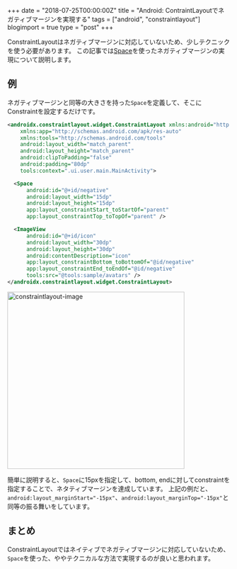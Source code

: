 +++
date = "2018-07-25T00:00:00Z"
title = "Android: ContraintLayoutでネガティブマージンを実現する"
tags = ["android", "constraintlayout"]
blogimport = true
type = "post"
+++

ConstraintLayoutはネガティブマージンに対応していないため、少しテクニックを使う必要があります。
この記事では[Space](https://developer.android.com/reference/android/widget/Space)を使ったネガティブマージンの実現について説明します。

## 例

ネガティブマージンと同等の大きさを持った`Space`を定義して、そこにConstraintを設定するだけです。

```xml
<androidx.constraintlayout.widget.ConstraintLayout xmlns:android="http://schemas.android.com/apk/res/android"
    xmlns:app="http://schemas.android.com/apk/res-auto"
    xmlns:tools="http://schemas.android.com/tools"
    android:layout_width="match_parent"
    android:layout_height="match_parent"
    android:clipToPadding="false"
    android:padding="80dp"
    tools:context=".ui.user.main.MainActivity">

  <Space
      android:id="@+id/negative"
      android:layout_width="15dp"
      android:layout_height="15dp"
      app:layout_constraintStart_toStartOf="parent"
      app:layout_constraintTop_toTopOf="parent" />

  <ImageView
      android:id="@+id/icon"
      android:layout_width="30dp"
      android:layout_height="30dp"
      android:contentDescription="icon"
      app:layout_constraintBottom_toBottomOf="@id/negative"
      app:layout_constraintEnd_toEndOf="@id/negative"
      tools:src="@tools:sample/avatars" />
</androidx.constraintlayout.widget.ConstraintLayout>
```

<img src="https://lh3.googleusercontent.com/LQrkHsAeTBvqlZWuw1Ccpm_dvrnCsdK7aH2rMB6HYakF_jv3q6Zf_-QBtfOo1eD0EjLBOjxy11nx2TAlZstr354XRiSXt7HUxENJXji8ZxWNxeJUTe8g9jIstSO1PRMsw7f8O5xuCakktrJLSUPLk01CI1N6OJ9MGMvsSbSDO6o4t7oeipkV9f7klqmzdxtoxESyDzoEI5SfeMOxynhmTGLwv6RnaASEOzVyL2xEW8eq63erAiu6ptdwl-_rQkxAnAIhYpSuPZjweCPBzf3GiMJi5gx_Ciz348GmoSaTIhuGM6grHd181fBGkZQkbvgg5ggrk5pLlja1N4eZA54n5rgzKs5gT36fA8K_ZFrAQI0H50cvAbesIeDVb05MZ2pP592Kwb8moTt6xp0TTFYrJf-c-MVljio-JvAKuUC0fPWPpdgMyxkJHW4AzK9l-Yo4f2-dUdfEf06J6ktMOsld0Yzsyu07Hki6MSGeBjU3bJ3R0vDi-W6SBUNmcDzJu5kC-2ItGmq4sN8fq06XJMSwVTmfDAyfHOluWHOTlL5LV3YVvYZxxgGJ6_ldqdD2HZ0ZW8wuNpfrHTxGLYCHR5EN5ouY5ILx-snrNAfQPQ9Z9Ph0U_4UeCMlODslXyRpueecgOSBJUhwc47xrQ04b-xOJz_01EWEA61x=w1452-h720-no" alt="constraintlayout-image" width="400px"/>

簡単に説明すると、`Space`に15pxを指定して、bottom, endに対してconstraintを指定することで、ネタティブマージンを達成しています。
上記の例だと、`android:layout_marginStart="-15px"`、`android:layout_marginTop="-15px"`と同等の振る舞いをしています。

## まとめ

ConstraintLayoutではネイティブでネガティブマージンに対応していないため、`Space`を使った、ややテクニカルな方法で実現するのが良いと思われます。
